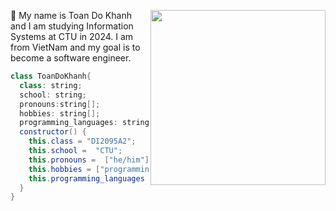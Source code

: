 <img
height="280"
width="280"
align="right"
src="https://camo.githubusercontent.com/62da68eb62b1e5f175f7d1f0191dd89a653d7908feb22d37d4a0ab07365d6791/68747470733a2f2f6d656469612e67697068792e636f6d2f6d656469612f4d3967624264396e6244724f5475314d71782f67697068792e676966"
/>
👨 My name is Toan Do Khanh and I am studying Information Systems at CTU in 2024. I am from VietNam and my goal is to become a software engineer.

<!--[![Gem Version](https://badge.fury.io/rb/colorls.svg)]()
[![PRs Welcome](https://img.shields.io/badge/PRs-welcome-brightgreen.svg?style=shields)]() 
![Dev Javascript](https://img.shields.io/badge/Dev-Javascript-yellow)
![Dev PHP](https://img.shields.io/badge/Dev-PHP-blue) 
[![CI](https://github.com/athityakumar/colorls/actions/workflows/ruby.yml/badge.svg)]() 


-->

```java
class ToanDoKhanh{
  class: string;
  school: string;
  pronouns:string[];
  hobbies: string[];
  programming_languages: string[];
  constructor() {
    this.class = "DI2095A2";
    this.school =  "CTU";
    this.pronouns =  ["he/him"];
    this.hobbies = ["programming", "music", "badminton"];
    this.programming_languages = ["Python", "Javascript", "TypeScript", "Java"]
  }
}



```
<!--
class Skills extends Toanvippro {
  languages: string[]; frameworks: string[]; frontend: string[]; backend: string[]; mobile: sintrg[], other: string[]
  constructor() {
    super();
    this.languages = ["Javascript", "TypeScript", "SQL", "PHP"];
    this.frameworks = ["TailwindCSS", "Bootstrap"];
    this.frontend = ["React", "HTML/CSS", "Scss", ""];
    this.mobile = [""];
    this.backend = ["Laravel", "MySQL"];
    this.other = ["Git/Github", "npm"]
  }
}
--/>

